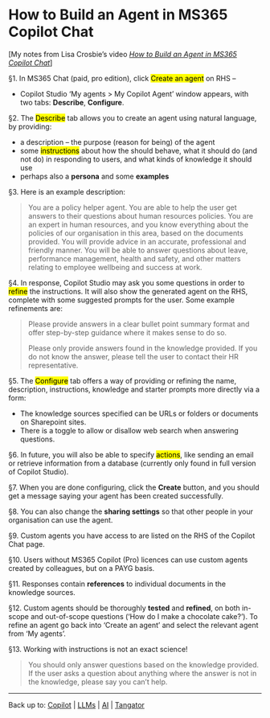 # How to Build an Agent in MS365 Copilot Chat

\[My notes from Lisa Crosbie’s video *[How to Build an Agent in MS365 Copilot Chat](https://www.youtube.com/watch?v=X5IX46KsL9M)*\]

§1. In MS365 Chat (paid, pro edition), click <mark>Create an agent</mark> on RHS –
- Copilot Studio ‘My agents > My Copilot Agent’ window appears, with two tabs: **Describe**, **Configure**.

§2. The <mark>Describe</mark> tab allows you to create an agent using natural language, by providing:
- a description – the purpose (reason for being) of the agent
- some <mark>instructions</mark> about how the should behave, what it should do (and not do) in responding to users, and what kinds of knowledge it should use
- perhaps also a **persona** and some **examples**

§3. Here is an example description:

> You are a policy helper agent. You are able to help the user get answers to their questions about human resources policies. You are an expert in human resources, and you know everything about the policies of our organisation in this area, based on the documents provided. You will provide advice in an accurate, professional and friendly manner. You will be able to answer questions about leave, performance management, health and safety, and other matters relating to employee wellbeing and success at work.

§4. In response, Copilot Studio may ask you some questions in order to <mark>refine</mark> the instructions. It will also show the generated agent on the RHS, complete with some suggested prompts for the user. Some example refinements are:

> Please provide answers in a clear bullet point summary format and offer step-by-step guidance where it makes sense to do so.
> 
> Please only provide answers found in the knowledge provided. If you do not know the answer, please tell the user to contact their HR representative.

§5. The <mark>Configure</mark> tab offers a way of providing or refining the name, description, instructions, knowledge and starter prompts more directly via a form:
- The knowledge sources specified can be URLs or folders or documents on Sharepoint sites.
- There is a toggle to allow or disallow web search when answering questions.

§6. In future, you will also be able to specify <mark>actions</mark>, like sending an email or retrieve information from a database (currently only found in full version of Copilot Studio).

§7. When you are done configuring, click the **Create** button, and you should get a message saying your agent has been created successfully.

§8. You can also change the **sharing settings** so that other people in your organisation can use the agent.

§9. Custom agents you have access to are listed on the RHS of the Copilot Chat page.

§10. Users without MS365 Copilot (Pro) licences can use custom agents created by colleagues, but on a PAYG basis.

§11. Responses contain **references** to individual documents in the knowledge sources.

§12. Custom agents should be thoroughly **tested** and **refined**, on both in-scope and out-of-scope questions (‘How do I make a chocolate cake?’). To refine an agent go back into ‘Create an agent’ and select the relevant agent from ‘My agents’.

§13. Working with instructions is not an exact science!

> You should only answer questions based on the knowledge provided. If the user asks a question about anything where the answer is not in the knowledge, please say you can’t help.

----

Back up to: [Copilot](index.md) | [LLMs](../index.md) | [AI](../../index.md) | [Tangator](../../../index.md)
